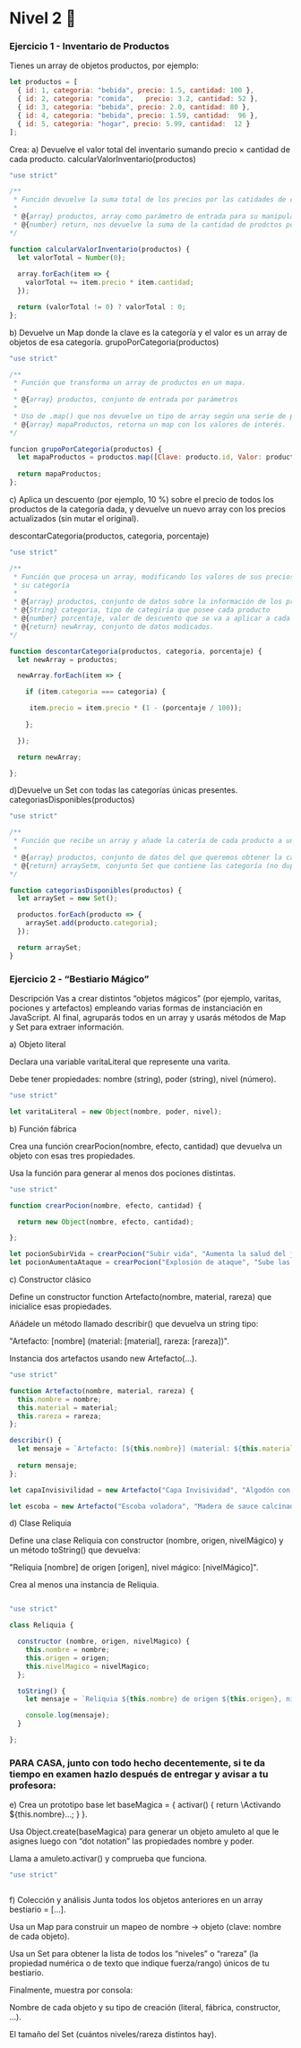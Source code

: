 # Nivel 2 🍭

### Ejercicio 1 - Inventario de Productos 

Tienes un array de objetos productos, por ejemplo:
```javascript
let productos = [
  { id: 1, categoria: "bebida", precio: 1.5, cantidad: 100 },
  { id: 2, categoria: "comida",   precio: 3.2, cantidad: 52 },
  { id: 3, categoria: "bebida", precio: 2.0, cantidad: 80 },
  { id: 4, categoria: "bebida", precio: 1.59, cantidad:  96 },
  { id: 5, categoria: "hogar", precio: 5.99, cantidad:  12 }
];
```
Crea:
a) Devuelve el valor total del inventario sumando precio × cantidad de cada producto.
calcularValorInventario(productos)
```javascript
"use strict"

/**
 * Función devuelve la suma total de los precios por las catidades de cada producto
 * 
 * @{array} productos, array como parámetro de entrada para su manipulación
 * @{number} return, nos devuelve la suma de la cantidad de prodctos por sus precios
*/

function calcularValorInventario(productos) {
  let valorTotal = Number(0);
  
  array.forEach(item => {
    valorTotal += item.precio * item.cantidad;
  });

  return (valorTotal != 0) ? valorTotal : 0;
};

```
b) Devuelve un Map donde la clave es la categoría y el valor es un array de objetos de esa categoría.
grupoPorCategoria(productos)
```javascript
"use strict"

/**
 * Función que transforma un array de productos en un mapa.
 * 
 * @{array} productos, conjunto de entrada por parámetros
 * 
 * Uso de .map() que nos devuelve un tipo de array según una serie de procesos.
 * @{array} mapaProductos, retorna un map con los valores de interés.
*/

funcion grupoPorCategoria(productos) {
  let mapaProductos = productos.map([Clave: producto.id, Valor: producto.precio]);
  
  return mapaProductos;
};

```

c) Aplica un descuento (por ejemplo, 10 %) sobre el precio de todos los productos de la categoría dada, y devuelve un nuevo array con los precios actualizados (sin mutar el original).

descontarCategoria(productos, categoria, porcentaje)


```javascript
"use strict"

/**
 * Función que procesa un array, modificando los valores de sus precios según
 * su categoría
 * 
 * @{array} productos, conjunto de datos sobre la información de los productos
 * @{String} categoria, tipo de categiría que posee cada producto
 * @{number} porcentaje, valor de descuento que se va a aplicar a cada producto de interés
 * @{return} newArray, conjunto de datos modicados.
*/

function descontarCategoria(productos, categoria, porcentaje) {
  let newArray = productos;

  newArray.forEach(item => {

    if (item.categoria === categoria) {

     item.precio = item.precio * (1 - (porcentaje / 100));
    
    };

  });

  return newArray;

};


```

d)Devuelve un Set con todas las categorías únicas presentes.
categoriasDisponibles(productos)

```javascript
"use strict"

/**
 * Función que recibe un array y añade la catería de cada producto a un Set.
 * 
 * @{array} productos, conjunto de datos del que queremos obtener la categría.
 * @{return} arraySetm, conjunto Set que contiene las categoría (no duplicadas).
*/

function categoriasDisponibles(productos) {
  let arraySet = new Set();

  productos.forEach(producto => {
    arraySet.add(producto.categoria);
  });

  return arraySet;
}


```

### Ejercicio 2 -  “Bestiario Mágico”
Descripción
Vas a crear distintos “objetos mágicos” (por ejemplo, varitas, pociones y artefactos) empleando varias formas de instanciación en JavaScript. Al final, agruparás todos en un array y usarás métodos de Map y Set para extraer información.

a) Objeto literal

Declara una variable varitaLiteral que represente una varita.

Debe tener propiedades: nombre (string), poder (string), nivel (número).

```javascript
"use strict"

let varitaLiteral = new Object(nombre, poder, nivel);

```

b) Función fábrica

Crea una función crearPocion(nombre, efecto, cantidad) que devuelva un objeto con esas tres propiedades.

Usa la función para generar al menos dos pociones distintas.

```javascript
"use strict"

function crearPocion(nombre, efecto, cantidad) {

  return new Object(nombre, efecto, cantidad);

};

let pocionSubirVida = crearPocion("Subir vida", "Aumenta la salud del jugador", 2); 
let pocionAumentaAtaque = crearPocion("Explosión de ataque", "Sube las estadísticas de ataque del jugador de su arma principal", 2); 

```

c) Constructor clásico

Define un constructor function Artefacto(nombre, material, rareza) que inicialice esas propiedades.

Añádele un método llamado describir() que devuelva un string tipo:

"Artefacto: [nombre] (material: [material], rareza: [rareza])".

Instancia dos artefactos usando new Artefacto(...).

```javascript
"use strict"

function Artefacto(nombre, material, rareza) {
  this.nombre = nombre;
  this.material = material;
  this.rareza = rareza;
};

describir() {
  let mensaje = `Artefacto: [${this.nombre}] (material: ${this.material}, rareza: ${this.rareza}.)`;
  
  return mensaje;
};

let capaInvisivilidad = new Artefacto("Capa Invisividad", "Algodón con fibras mágicas", "Alta");

let escoba = new Artefacto("Escoba voladora", "Madera de sauce calcinada con fuego de dragón", "Muy Alta");


```


d) Clase Reliquia

Define una clase Reliquia con constructor (nombre, origen, nivelMágico) y un método toString() que devuelva:

"Reliquia [nombre] de origen [origen], nivel mágico: [nivelMágico]".

Crea al menos una instancia de Reliquia.

```javascript

"use strict"

class Reliquia {

  constructor (nombre, origen, nivelMagico) {
    this.nombre = nombre;
    this.origen = origen;
    this.nivelMagico = nivelMagico;
  };

  toString() {
    let mensaje = `Reliquia ${this.nombre} de origen ${this.origen}, nivel mágico ${this.nivelMagico}.`;

    console.log(mensaje);
  }

};

```

### PARA CASA, junto con todo hecho decentemente, si te da tiempo en examen hazlo después de entregar y avisar a tu profesora:

e) Crea un prototipo base let baseMagica = { activar() { return \Activando ${this.nombre}...; } }.

Usa Object.create(baseMagica) para generar un objeto amuleto al que le asignes luego con “dot notation” las propiedades nombre y poder.

Llama a amuleto.activar() y comprueba que funciona.

```javascript
"use strict"



```

f) Colección y análisis
Junta todos los objetos anteriores en un array  bestiario = […].

Usa un Map para construir un mapeo de nombre → objeto (clave: nombre de cada objeto).

Usa un Set para obtener la lista de todos los “niveles” o “rareza” (la propiedad numérica o de texto que indique fuerza/rango) únicos de tu bestiario.

Finalmente, muestra por consola:

Nombre de cada objeto y su tipo de creación (literal, fábrica, constructor, …).

El tamaño del Set (cuántos niveles/rareza distintos hay).

```javascript

```